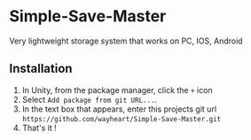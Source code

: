 # Simple-Save-Master

Very lightweight storage system that works on PC, IOS, Android

## Installation

1. In Unity, from the package manager, click the `+` icon
2. Select `Add package from git URL...`.
3. In the text box that appears, enter this projects git url `https://github.com/wayheart/Simple-Save-Master.git`
4. That's it !